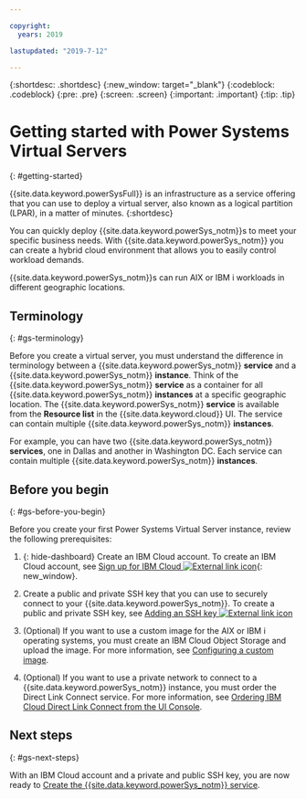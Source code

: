 ```yaml
---

copyright:
  years: 2019

lastupdated: "2019-7-12"

---
```


{:shortdesc: .shortdesc}
{:new_window: target="_blank"}
{:codeblock: .codeblock}
{:pre: .pre}
{:screen: .screen}
{:important: .important}
{:tip: .tip}

# Getting started with Power Systems Virtual Servers
{: #getting-started}


{{site.data.keyword.powerSysFull}} is an infrastructure as a service offering that you can use to deploy a virtual server, also known as a logical partition (LPAR), in a matter of minutes.
{:shortdesc}

You can quickly deploy {{site.data.keyword.powerSys_notm}}s to meet your specific business needs. With {{site.data.keyword.powerSys_notm}} you can create a hybrid cloud environment that allows you to easily control workload demands.

{{site.data.keyword.powerSys_notm}}s can run AIX or IBM i workloads in different geographic locations.

## Terminology
{: #gs-terminology}

Before you create a virtual server, you must understand the difference in terminology between a {{site.data.keyword.powerSys_notm}} **service** and a {{site.data.keyword.powerSys_notm}} **instance**. Think of the {{site.data.keyword.powerSys_notm}} **service** as a container for all {{site.data.keyword.powerSys_notm}} **instances** at a specific geographic location. The {{site.data.keyword.powerSys_notm}} **service** is available from the **Resource list** in the {{site.data.keyword.cloud}} UI. The service can contain multiple {{site.data.keyword.powerSys_notm}} **instances**.

For example, you can have two {{site.data.keyword.powerSys_notm}} **services**, one in Dallas and another in Washington DC. Each service can contain multiple {{site.data.keyword.powerSys_notm}} **instances**.

## Before you begin
{: #gs-before-you-begin}

Before you create your first Power Systems Virtual Server instance, review the following prerequisites:

1. {: hide-dashboard} Create an IBM Cloud account. To create an IBM Cloud account, see [Sign up for IBM Cloud ![External link icon](../icons/launch-glyph.svg "External link icon")](https://cloud.ibm.com/registration){: new_window}.

2. Create a public and private SSH key that you can use to securely connect to your {{site.data.keyword.powerSys_notm}}. To create a public and private SSH key, see [Adding an SSH key ![External link icon](../icons/launch-glyph.svg "External link icon")](https://cloud.ibm.com/docs/infrastructure/ssh-keys?topic=ssh-keys-adding-an-ssh-key)

3. (Optional) If you want to use a custom image for the AIX or IBM i operating systems, you must create an IBM Cloud Object Storage and upload the image. For more information, see [Configuring a custom image](/docs/infrastructure/power-iaas?topic=power-iaas-configuring-custom-image#configuring-custom-image).

4. (Optional) If you want to use a private network to connect to a {{site.data.keyword.powerSys_notm}} instance, you must order the Direct Link Connect service. For more information, see [Ordering IBM Cloud Direct Link Connect from the UI Console](/docs/infrastructure/power-iaas?topic=power-iaas-ordering-direct-link-connect).

## Next steps
{: #gs-next-steps}

With an IBM Cloud account and a private and public SSH key, you are now ready to [Create the {{site.data.keyword.powerSys_notm}} service](/docs/infrastructure/power-iaas?topic=power-iaas-creating-power-virtual-server#creating-power-virtual-server).

